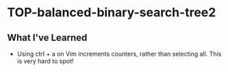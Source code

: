 # TOP-balanced-binary-search-tree2


## What I've Learned

- Using ctrl + a on Vim increments counters, rather than selecting all. This is very hard to spot!